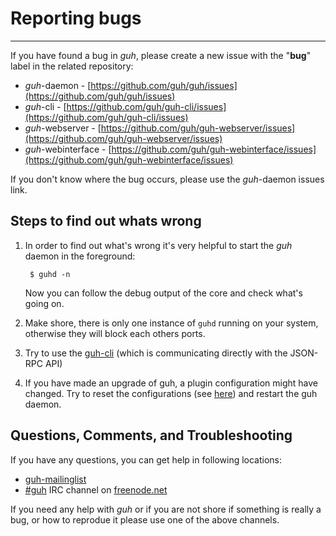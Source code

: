 # Reporting bugs
--------------------------------------------

If you have found a bug in *guh*, please create a new issue with the "**bug**" label in the related repository:

* *guh*-daemon - [https://github.com/guh/guh/issues](https://github.com/guh/guh/issues)
* *guh*-cli - [https://github.com/guh/guh-cli/issues](https://github.com/guh/guh-cli/issues)
* *guh*-webserver - [https://github.com/guh/guh-webserver/issues](https://github.com/guh/guh-webserver/issues)
* *guh*-webinterface - [https://github.com/guh/guh-webinterface/issues](https://github.com/guh/guh-webinterface/issues)

If you don't know where the bug occurs, please use the *guh*-daemon issues link.

## Steps to find out whats wrong

1. In order to find out what's wrong it's very helpful to start the *guh* daemon in the foreground:

        $ guhd -n

    Now you can follow the debug output of the core and check what's going on.

2. Make shore, there is only one instance of `guhd` running on your system, otherwise they will block each others ports.
3. Try to use the [guh-cli](https://github.com/guh/guh/wiki/guh-cli) (which is communicating directly with the JSON-RPC API)
4. If you have made an upgrade of guh, a plugin configuration might have changed. Try to reset the configurations (see [here](https://github.com/guh/guh/wiki/Configuration)) and restart the guh daemon.


## Questions, Comments, and Troubleshooting

If you have any questions, you can get help in following locations:

* [guh-mailinglist](https://guh.guru/cgi-bin/mailman/listinfo)
* [#guh]() IRC channel on [freenode.net](https://freenode.net/)

If you need any help with *guh* or if you are not shore if something is really a bug, or how to reprodue it please use one of the above channels.









